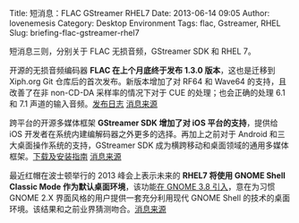 Title: 短消息：FLAC GStreamer RHEL7
Date: 2013-06-14 09:05
Author: lovenemesis
Category: Desktop Environment
Tags: flac, Gstreamer, RHEL
Slug: briefing-flac-gstreamer-rhel7

短消息三则，分别关于 FLAC 无损音频，GStreamer SDK 和 RHEL 7。

开源的无损音频编码器 **FLAC 在上个月底终于发布 1.3.0
版本**，这也是迁移到 Xiph.org Git 仓库后的首次发布。新版本增加了对 RF64
和 Wave64 的支持，且改善了在非 non-CD-DA 采样率的情况下对于 CUE
的处理；也会正确的处理 6.1 和 7.1
声道的输入音频。[发布日志](https://xiph.org/flac/changelog.html)
[消息来源](http://www.phoronix.com/scan.php?page=news_item&px=MTM4Nzg)

跨平台的开源多媒体框架 **GStreamer SDK 增加了对 iOS 平台的支持**，提供给
iOS 开发者在系统内建编解码器之外更多的选择。再加上之前对于 Android
和三大桌面操作系统的支持，GStreamer SDK
成为横跨移动和桌面领域的通用多媒体框架。[下载及安装指南](http://docs.gstreamer.com/display/GstSDK/Installing+for+iOS+development)
[消息来源](http://www.phoronix.com/scan.php?page=news_item&px=MTM4ODY)

最近红帽在波士顿举行的 2013 峰会上表示未来的 **RHEL7 将使用 GNOME Shell
Classic Mode 作为默认桌面环境**，该功能[在 GNOME 3.8
引入](http://linuxtoy.org/archives/gnome-3-8-release.html)，意在为习惯
GNOME 2.X 界面风格的用户提供一套充分利用现代 GNOME Shell
的技术的桌面环境。该结果和之前业界猜测吻合。[消息来源](http://www.phoronix.com/scan.php?page=news_item&px=MTM4ODg)
